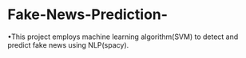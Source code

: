 # Fake-News-Prediction-
•This project employs machine learning algorithm(SVM) to detect and predict fake news using NLP(spacy).
